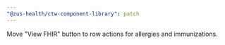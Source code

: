 ```yaml
---
"@zus-health/ctw-component-library": patch
---
```


Move "View FHIR" button to row actions for allergies and immunizations.
